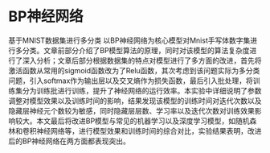 # BP神经网络
基于MNIST数据集进行多分类
以BP神经网络为核心模型对Mnist手写体数字集进行多分类。文章前部分介绍了BP模型算法的原理，同时对该模型的算法复杂度进行了深入分析；文章后部分根据数据集的特点对模型进行了多方面的改进，首先将激活函数从常用的sigmoid函数改为了Relu函数，其次考虑到该问题实际为多分类问题，引入softmax作为输出层以及交叉熵作为损失函数，最后引入批处理，将训练集分为训练批进行训练，提升了神经网络的运行效率。本实验中详细说明了参数调整对模型效果以及训练时间的影响，结果发现该模型的训练时间对迭代次数以及隐藏层神经元个数较为敏感，同时隐藏层层数、学习率以及迭代次数对训练效果影响较大。本文最后将改进BP模型与常见的机器学习以及深度学习模型，如随机森林和卷积神经网络等，进行模型效果和训练时间的综合对比，实验结果表明，改进后的BP神经网络在两方面都表现突出。
